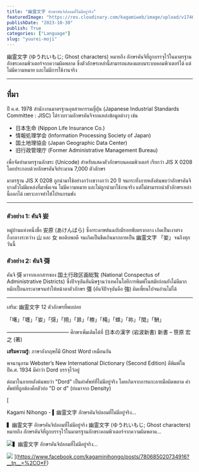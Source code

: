 ```yaml
---
title: "幽霊文字 อักษรคันจิปลอมที่ไม่มีอยู่จริง"
featuredImage: "https://res.cloudinary.com/kagamiweb/image/upload/v1746283870/blog.coregamehd.com/yuurei-moji.jpg"
publishDate: "2023-10-30"
publish: True
categories: ["Language"]
slug: "yuurei-moji"
---
```



幽霊文字 (ゆうれいもじ; Ghost characters) หมายถึง อักษรคันจิที่ถูกบรรจุไว้ในมาตรฐานอักขระคอมพิวเตอร์จากความผิดพลาด ซึ่งตัวอักษรเหล่านี้สามารถแสดงผลบนระบบคอมพิวเตอร์ได้ แต่ไม่มีความหมาย และไม่มีการใช้งานจริง

---

## ที่มา

ปี ค.ศ. 1978 สำนักงานมาตรฐานอุตสาหกรรมญี่ปุ่น (Japanese Industrial Standards Committee : JISC) ได้รวบรวมอักษรคันจิจากแหล่งข้อมูลต่างๆ เช่น

- 日本生命 (Nippon Life Insurance Co.)
- 情報処理学会 (Information Processing Society of Japan)
- 国土地理協会 (Japan Geographic Data Center)
- 旧行政管理庁 (Former Administrative Management Bureau)

เพื่อจัดทำมาตรฐานอักขระ (Unicode) สำหรับแสดงตัวอักษรบนคอมพิวเตอร์ เรียกว่า JIS X 0208 โดยประกอบด้วยอักษรคันจิประมาณ 7,000 ตัวอักษร

มาตรฐาน JIS X 0208 ถูกนำมาใช้อย่างกว้างขวางกว่า 20 ปี จนกระทั่งภายหลังค้นพบว่าอักษรคันจิบางตัวไม่มีแหล่งที่มาชัดเจน ไม่มีความหมาย และไม่ถูกนำมาใช้งานจริง แต่ไม่สามารถนำตัวอักษรเหล่านี้ออกได้ เพราะอาจทำให้โปรแกรมพัง

---


### ตัวอย่าง 1: คันจิ 妛

หมู่บ้านแห่งหนึ่งชื่อ 𡚴原 (あけんばら) ซึ่งกระดาษต้นฉบับมีรอยพับตรงกลาง เกิดเป็นเงาตรงกึ่งกลางระหว่าง 山 และ 女 พอดิบพอดี จนเกิดเป็นขีดเกินมากลายเป็น 幽霊文字 「妛」จนถึงทุกวันนี้

### ตัวอย่าง 2: คันจิ 彁

คันจิ 彁 มาจากเอกสารของ 国土行政区画総覧 (National Conspectus of Administrative Districts) ซึ่งปัจจุบันสันนิษฐานว่าเทคโนโลยีการพิมพ์ในสมัยก่อนยังไม่ดีมาก หมึกเปื้อนกระดาษจนทำให้หน้าตาตัวอักษร 彊 (คันจิปัจจุบันคือ 強) ผิดเพี้ยนไปจนอ่านไม่ได้

---

เสริม: 幽霊文字 12 ตัวอักษรที่พบบ่อย

「墸」「壥」「妛」「彁」「挧」「暃」「椦」「槞」「蟐」「袮」「閠」「駲」

————————————
ศึกษาเพิ่มเติมได้ที่ 日本の漢字 (岩波新書) 新書 – 笹原 宏之 (著)

**เสริมความรู้:** ภาษาอังกฤษก็มี Ghost Word เหมือนกัน

พจนานุกรม Webster’s New International Dictionary (Second Edition) ตีพิมพ์ในปีค.ศ. 1934 มีคำว่า Dord บรรจุไว้อยู่

ต่อมาในภายหลังค้นพบว่า "Dord" เป็นคำศัพท์ที่ไม่มีอยู่จริง โดยเกิดจากการแกะลายมือผิดพลาด คำศัพท์ที่ถูกต้องคือตัวย่อ "D or d" (ย่อมาจาก Density)

[

Kagami Nihongo - ▍幽霊文字 อักษรคันจิปลอมที่ไม่มีอยู่จริง...

▍幽霊文字 อักษรคันจิปลอมที่ไม่มีอยู่จริง 幽霊文字 (ゆうれいもじ; Ghost characters) หมายถึง อักษรคันจิที่ถูกบรรจุไว้ในมาตรฐานอักขระคอมพิวเตอร์จากความผิดพลาด…

![](https://static.xx.fbcdn.net/rsrc.php/yT/r/aGT3gskzWBf.ico)▍幽霊文字 อักษรคันจิปลอมที่ไม่มีอยู่จริง...

![](https://scontent-sin6-2.xx.fbcdn.net/v/t39.30808-6/397218235_780526207417464_4149273536156948677_n.jpg?stp=cp6_dst-jpg&amp;_nc_cat=109&amp;ccb=1-7&amp;_nc_sid=8baee0&amp;_nc_ohc=omOp_JiUqa4AX8sLI6I&amp;_nc_ht=scontent-sin6-2.xx&amp;oh=00_AfCmXnRqV3CeOWa5YusOmYniMAVl2wXDYkkuvfrnZ7Kxdg&amp;oe=6596089C)
](https://www.facebook.com/kagaminihongo/posts/780685020734916?__tn__=%2CO*F)
